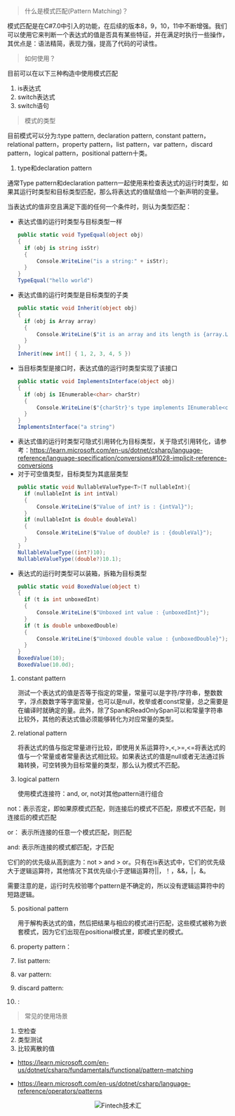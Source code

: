 >什么是模式匹配(Pattern Matching)？

模式匹配是在C#7.0中引入的功能，在后续的版本8，9，10，11中不断增强。我们可以使用它来判断一个表达式的值是否具有某些特征，并在满足时执行一些操作，其优点是：语法精简，表现力强，提高了代码的可读性。

>如何使用？

目前可以在以下三种构造中使用模式匹配
1. is表达式
2. switch表达式
3. switch语句

>模式的类型

目前模式可以分为:type pattern, declaration pattern, constant pattern，relational pattern，property pattern，list pattern，var pattern，discard pattern，logical pattern，positional pattern十类。

1. type和declaration pattern
   

通常Type pattern和declaration pattern一起使用来检查表达式的运行时类型，如果其运行时类型和目标类型匹配，那么将表达式的值赋值给一个新声明的变量。

当表达式的值非空且满足下面的任何一个条件时，则认为类型匹配：
* 表达式值的运行时类型与目标类型一样
  ``` c# 
  public static void TypeEqual(object obj)
  {
    if (obj is string isStr)
    {
        Console.WriteLine("is a string:" + isStr);
    }
  }
  TypeEqual("hello world")

* 表达式值的运行时类型是目标类型的子类
  ```c#
  public static void Inherit(object obj)
  {
    if (obj is Array array)
    {
        Console.WriteLine($"it is an array and its length is {array.Length}");
    }
  }
  Inherit(new int[] { 1, 2, 3, 4, 5 })

* 当目标类型是接口时，表达式值的运行时类型实现了该接口
  ```c#
  public static void ImplementsInterface(object obj)
  {
    if (obj is IEnumerable<char> charStr)
    {
        Console.WriteLine($"{charStr}'s type implements IEnumerable<char> interface");
    }
  }
  ImplementsInterface("a string")

* 表达式值的运行时类型可隐式引用转化为目标类型，关于隐式引用转化，请参考：https://learn.microsoft.com/en-us/dotnet/csharp/language-reference/language-specification/conversions#1028-implicit-reference-conversions
* 对于可空值类型，目标类型为其底层类型
  ```c#
  public static void NullableValueType<T>(T nullableInt){
    if (nullableInt is int intVal)
    {
        Console.WriteLine($"Value of int? is : {intVal}");
    }
    if (nullableInt is double doubleVal)
    {
        Console.WriteLine($"Value of double? is : {doubleVal}");
    }
  }
  NullableValueType((int?)10);
  NullableValueType((double?)10.1);

* 表达式的运行时类型可以装箱，拆箱为目标类型
  ```c#
  public static void BoxedValue(object t)
  {
    if (t is int unboxedInt)
    {
        Console.WriteLine($"Unboxed int value : {unboxedInt}");
    }
    if (t is double unboxedDouble)
    {
        Console.WriteLine($"Unboxed double value : {unboxedDouble}");
    }
  }
  BoxedValue(10);
  BoxedValue(10.0d);
  
1. constant pattern
   
   测试一个表达式的值是否等于指定的常量，常量可以是字符/字符串，整数数字，浮点数数字等字面常量，也可以是null，枚举或者const常量，总之需要是在编译时就确定的量。此外，除了Span<char>和ReadOnlySpan<char>可以和常量字符串比较外，其他的表达式值必须能够转化为对应常量的类型。

2. relational pattern
   
   将表达式的值与指定常量进行比较，即使用关系运算符>,<,>=,<=将表达式的值与一个常量或者常量表达式相比较。如果表达式的值是null或者无法通过拆箱转换，可空转换为目标常量的类型，那么认为模式不匹配。

3. logical pattern
   
   使用模式连接符：and, or, not对其他pattern进行组合

not：表示否定，即如果原模式匹配，则连接后的模式不匹配，原模式不匹配，则连接后的模式匹配

or： 表示所连接的任意一个模式匹配，则匹配

and: 表示所连接的模式都匹配，才匹配

它们的的优先级从高到底为：not > and > or。只有在is表达式中，它们的优先级大于逻辑运算符，其他情况下其优先级小于逻辑运算符||，！，&&，|，&。

需要注意的是，运行时先校验哪个pattern是不确定的，所以没有逻辑运算符中的短路逻辑。

5. positional pattern
   
   用于解构表达式的值，然后把结果与相应的模式进行匹配，这些模式被称为嵌套模式，因为它们出现在positional模式里，即模式里的模式。

   

6. property pattern：
7. list pattern:
8. var pattern:
9.  discard pattern:
10. :

>常见的使用场景

1. 空检查
2. 类型测试
3. 比较离散的值




* https://learn.microsoft.com/en-us/dotnet/csharp/fundamentals/functional/pattern-matching

* https://learn.microsoft.com/en-us/dotnet/csharp/language-reference/operators/patterns

<center/>

![Fintech技术汇](https://img2020.cnblogs.com/blog/498574/202008/498574-20200801213206265-563825556.jpg)
